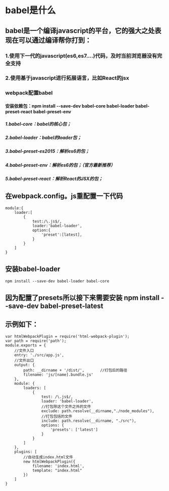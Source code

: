 # babel是什么
## babel是一个编译javascript的平台，它的强大之处表现在可以通过编译帮你打到：
### 1.使用下一代的javascript(es6,es7....)代码，及时当前浏览器没有完全支持
### 2.使用基于javascript进行拓展语言，比如React的jsx
### webpack配置babel
#### 安装依赖包：npm install --save-dev babel-core babel-loader babel-preset-react babel-preset-env
##### 1.babel-core：babel的核心包；
##### 2.babel-loader：babel的loader包；
##### 3.babel-preset-es2015：解析es6的包；
##### 4.babel-preset-env：解析es6的包；（官方最新推荐）
##### 5.babel-preset-react：解析React的JSX的包；
## 在webpack.config。js重配置一下代码
    module:{
        loader:[
            {
                test:/\.js$/,
                loader:'babel-loader',
                option:{
                    'preset':[latest],
                }
            }
        ]
    }
## 安装babel-loader
    npm install --save-dev babel-loader babel-core
## 因为配置了presets所以接下来需要安装 npm install --save-dev babel-preset-latest
## 示例如下：
    var htmlWebpackPlugin = require('html-webpack-plugin');
    var path = require('path');
    module.exports = {
        //文件入口
        entry: './src/app.js',
        //文件出口
        output: {
            path: __dirname + '/dist/',       //打包后的路径
            filename: 'js/[name].bundle.js'
        },
        module: {
            loaders: [
                {
                    test: /\.js$/,
                    loader: 'babel-loader',
                    //打包除这个文件之外的文件
                    exclude: path.resolve(__dirname,"./node_modules"),
                    //打包包括的文件
                    include: path.resolve(__dirname, "./src"),
                    options: {
                        'presets': ['latest']
                    }
                }
            ]
        },
        plugins: [
            //自动生成index.html文件
            new htmlWebpackPlugin({
                filename: 'index.html',
                template: "index.html"
            })
        ]
    }